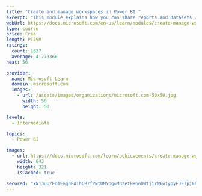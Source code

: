 ```yaml
---
title: "Create and manage workspaces in Power BI "
excerpt: "This module explains how you can share reports and datasets with your users and how to create a deployment strategy that makes sense for you and your organization. Furthermore, you will learn about data lineage in Microsoft Power BI."
webUrl: https://docs.microsoft.com/en-us/learn/modules/create-manage-workspaces-power-bi/
type: course
price: Free
length: PT29M
ratings:
  count: 1637
  average: 4.773366
heat: 56

provider:
  name: Microsoft Learn
  domain: microsoft.com
  images:
    - url: /assets/images/organizations/microsoft.com-50x50.jpg
      width: 50
      height: 50

levels:
  - Intermediate

topics:
  - Power BI

images:
  - url: https://docs.microsoft.com/learn/achievements/create-manage-workspaces-power-bi-social.png
    width: 643
    height: 321
    isCached: true

secured: "xNj3uu/Ed1EGghEAihCB7fPwtUMYoguM3zetB+6nDWtj1YWGw1yoyEJF7pj8hB+80bfFQekXIsrg/ksT6cigCetUa75LnLVfzCvctcxcQonwBsBUBUZkyesTn/lTHl1yNGBBPxLf2VaI35rWO8+OlFLstNm7qfGInu/MPMWceDhMNBxOkFXa5H/9epVOLm9bxXM6mjK/FJ7Eh/AYF7ON9xx+IlPDt+qbxURv7diLcMp+pOy9T3aQfgoOCzCmBPs4TM5p4FEpyo23PsMyMBOtMQQB3R6HUcjWy8npIeCjg62KWXpaZZoY4oXhGgb6KSyt8iHGuub3JlFlwZPi2zVb0tGu+BXvL9khst4MsKRxRtm2fX/cYNQ4nGpgWRm7XvQiUQG2QljnAFy2KH/RAwn+WM9l1Q+3mNXDIwGa5vNUHEQ=;DW1Ex5NjhEpOh0Fb3dwGYw=="
---
```


